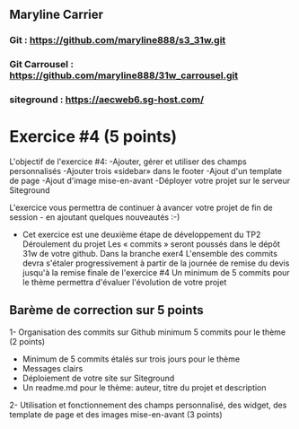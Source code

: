 ## Maryline Carrier 
### Git : https://github.com/maryline888/s3_31w.git
### Git Carrousel : https://github.com/maryline888/31w_carrousel.git
### siteground : https://aecweb6.sg-host.com/

# Exercice #4 (5 points)
L'objectif de l'exercice #4:
-Ajouter, gérer et utiliser des champs personnalisés
-Ajouter trois «sidebar» dans le footer
-Ajout d'un template de page
-Ajout d'image mise-en-avant
-Déployer votre projet sur le serveur Siteground

L'exercice vous permettra de continuer à avancer votre projet de fin de session - en ajoutant quelques nouveautés :-)
- Cet exercice est une deuxième étape de développement du TP2
Déroulement du projet
 Les « commits » seront poussés dans le dépôt 31w de votre github. Dans la branche exer4 L'ensemble des commits devra s'étaler progressivement à partir de la journée de remise du devis jusqu'à la remise finale de l'exercice #4 Un minimum de 5 commits pour le thème permettra d'évaluer l'évolution de votre projet

## Barème de correction sur 5 points
1- Organisation des commits sur Github minimum 5 commits pour le thème (2 points)

- Minimum de 5 commits étalés sur trois jours pour le thème
- Messages clairs
- Déploiement de votre site sur Siteground
- Un readme.md pour le thème: auteur, titre du projet et description

2- Utilisation et fonctionnement des champs personnalisé, des widget, des template de page et des images mise-en-avant (3 points)